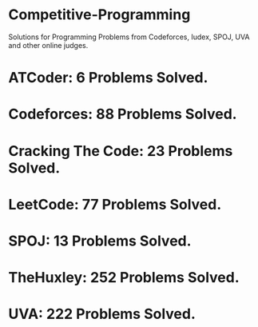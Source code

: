 # Competitive-Programming
Solutions for Programming Problems from Codeforces, Iudex, SPOJ, UVA and other online judges.

# ATCoder: 6 Problems Solved.
# Codeforces: 88 Problems Solved.
# Cracking The Code: 23 Problems Solved.
# LeetCode: 77 Problems Solved.
# SPOJ: 13 Problems Solved.
# TheHuxley: 252 Problems Solved.
# UVA: 222 Problems Solved.
